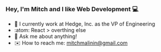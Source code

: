 ### Hey, I'm Mitch and I like Web Development :computer:

- :rocket:   I currently work at Hedge, Inc. as the VP of Engineering 
- :atom:   React > overthing else
- 💬   Ask me about anything!
- :envelope:   How to reach me: mitchmalinin@gmail.com

